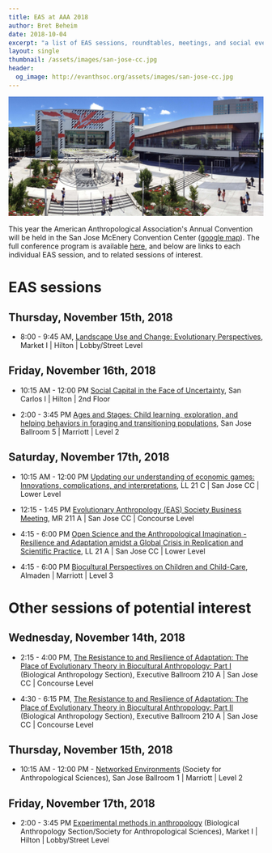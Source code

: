```yaml
---
title: EAS at AAA 2018
author: Bret Beheim
date: 2018-10-04
excerpt: "a list of EAS sessions, roundtables, meetings, and social events at AAA 2018 in San Jose, California as well as other sessions of possible interest"
layout: single
thumbnail: /assets/images/san-jose-cc.jpg
header:
  og_image: http://evanthsoc.org/assets/images/san-jose-cc.jpg
---
```


![](/assets/images/san-jose-cc.jpg)

This year the American Anthropological Association's Annual Convention will be held in the San Jose McEnery Convention Center ([google map](https://www.google.de/maps/place/150+W+San+Carlos+St,+San+Jose,+CA+95113,+USA/data=!4m2!3m1!1s0x808fccbaf6542615:0xec55e44f67e4380a?sa=X&ved=2ahUKEwihsImrrO3dAhUOsKQKHbp0BcsQ8gEwAHoECAAQAQ)). The full conference program is available [here](https://www.eventscribe.net/2018/AAA/), and below are links to each individual EAS session, and to related sessions of interest.


# EAS sessions

## Thursday, November 15th, 2018

- 8:00 - 9:45 AM, [Landscape Use and Change: Evolutionary Perspectives](https://goo.gl/FYpdU2), Market I \| Hilton \| Lobby/Street Level


## Friday, November 16th, 2018

- 10:15 AM - 12:00 PM [Social Capital in the Face of Uncertainty](https://goo.gl/AKPhWG), San Carlos I \| Hilton \| 2nd Floor

- 2:00 - 3:45 PM [Ages and Stages: Child learning, exploration, and helping behaviors in foraging and transitioning populations](https://goo.gl/3Cc4fM), San Jose Ballroom 5 \| Marriott \| Level 2

## Saturday, November 17th, 2018

- 10:15 AM - 12:00 PM [Updating our understanding of economic games: Innovations, complications, and interpretations](https://goo.gl/Kbt3Fs), LL 21 C \| San Jose CC \| Lower Level

- 12:15 - 1:45 PM [Evolutionary Anthropology (EAS) Society Business Meeting](https://goo.gl/4Ump1T), MR 211 A \| San Jose CC \| Concourse Level

- 4:15 - 6:00 PM [Open Science and the Anthropological Imagination - Resilience and Adaptation amidst a Global Crisis in Replication and Scientific Practice](https://goo.gl/L4bCCC), LL 21 A \| San Jose CC \| Lower Level

- 4:15 - 6:00 PM [Biocultural Perspectives on Children and Child-Care](https://goo.gl/T3wofo), Almaden \| Marriott \| Level 3


# Other sessions of potential interest

## Wednesday, November 14th, 2018

- 2:15 - 4:00 PM, [The Resistance to and Resilience of Adaptation: The Place of Evolutionary Theory in Biocultural Anthropology: Part I](https://goo.gl/FKx4BB) (Biological Anthropology Section), Executive Ballroom 210 A \| San Jose CC \| Concourse Level

- 4:30 - 6:15 PM, [The Resistance to and Resilience of Adaptation: The Place of Evolutionary Theory in Biocultural Anthropology: Part II](https://goo.gl/dQ1opK) (Biological Anthropology Section), Executive Ballroom 210 A \| San Jose CC \| Concourse Level


## Thursday, November 15th, 2018

- 10:15 AM - 12:00 PM - [Networked Environments](https://goo.gl/3AENqB) (Society for Anthropological Sciences), San Jose Ballroom 1 \| Marriott \| Level 2


## Friday, November 17th, 2018

- 2:00 - 3:45 PM [Experimental methods in anthropology](https://goo.gl/UhVh4z) (Biological Anthropology Section/Society for Anthropological Sciences), Market I \| Hilton \| Lobby/Street Level